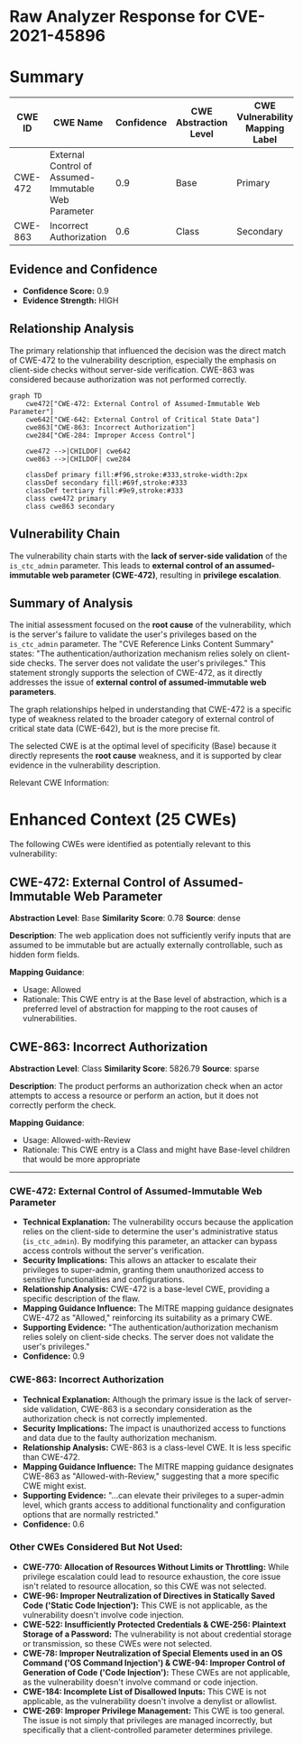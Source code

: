 # Raw Analyzer Response for CVE-2021-45896

# Summary
| CWE ID | CWE Name | Confidence | CWE Abstraction Level | CWE Vulnerability Mapping Label | CWE-Vulnerability Mapping Notes |
|---|---|---|---|---|---|
| CWE-472 | External Control of Assumed-Immutable Web Parameter | 0.9 | Base | Primary | Allowed |
| CWE-863 | Incorrect Authorization | 0.6 | Class | Secondary | Allowed-with-Review |

## Evidence and Confidence

*   **Confidence Score:** 0.9
*   **Evidence Strength:** HIGH

## Relationship Analysis
The primary relationship that influenced the decision was the direct match of CWE-472 to the vulnerability description, especially the emphasis on client-side checks without server-side verification. CWE-863 was considered because authorization was not performed correctly.

```mermaid
graph TD
    cwe472["CWE-472: External Control of Assumed-Immutable Web Parameter"]
    cwe642["CWE-642: External Control of Critical State Data"]
    cwe863["CWE-863: Incorrect Authorization"]
    cwe284["CWE-284: Improper Access Control"]

    cwe472 -->|CHILDOF| cwe642
    cwe863 -->|CHILDOF| cwe284

    classDef primary fill:#f96,stroke:#333,stroke-width:2px
    classDef secondary fill:#69f,stroke:#333
    classDef tertiary fill:#9e9,stroke:#333
    class cwe472 primary
    class cwe863 secondary
```

## Vulnerability Chain
The vulnerability chain starts with the **lack of server-side validation** of the `is_ctc_admin` parameter. This leads to **external control of an assumed-immutable web parameter (CWE-472)**, resulting in **privilege escalation**.

## Summary of Analysis
The initial assessment focused on the **root cause** of the vulnerability, which is the server's failure to validate the user's privileges based on the `is_ctc_admin` parameter. The "CVE Reference Links Content Summary" states: "The authentication/authorization mechanism relies solely on client-side checks. The server does not validate the user's privileges." This statement strongly supports the selection of CWE-472, as it directly addresses the issue of **external control of assumed-immutable web parameters**.

The graph relationships helped in understanding that CWE-472 is a specific type of weakness related to the broader category of external control of critical state data (CWE-642), but is the more precise fit.

The selected CWE is at the optimal level of specificity (Base) because it directly represents the **root cause** weakness, and it is supported by clear evidence in the vulnerability description.

Relevant CWE Information:

# Enhanced Context (25 CWEs)
The following CWEs were identified as potentially relevant to this vulnerability:

## CWE-472: External Control of Assumed-Immutable Web Parameter
**Abstraction Level**: Base
**Similarity Score**: 0.78
**Source**: dense

**Description**:
The web application does not sufficiently verify inputs that are assumed to be immutable but are actually externally controllable, such as hidden form fields.

**Mapping Guidance**:
- Usage: Allowed
- Rationale: This CWE entry is at the Base level of abstraction, which is a preferred level of abstraction for mapping to the root causes of vulnerabilities.

## CWE-863: Incorrect Authorization
**Abstraction Level**: Class
**Similarity Score**: 5826.79
**Source**: sparse

**Description**:
The product performs an authorization check when an actor attempts to access a resource or perform an action, but it does not correctly perform the check.

**Mapping Guidance**:
- Usage: Allowed-with-Review
- Rationale: This CWE entry is a Class and might have Base-level children that would be more appropriate

---

### CWE-472: External Control of Assumed-Immutable Web Parameter
*   **Technical Explanation:** The vulnerability occurs because the application relies on the client-side to determine the user's administrative status (`is_ctc_admin`). By modifying this parameter, an attacker can bypass access controls without the server's verification.
*   **Security Implications:** This allows an attacker to escalate their privileges to super-admin, granting them unauthorized access to sensitive functionalities and configurations.
*   **Relationship Analysis:** CWE-472 is a base-level CWE, providing a specific description of the flaw.
*   **Mapping Guidance Influence:** The MITRE mapping guidance designates CWE-472 as "Allowed," reinforcing its suitability as a primary CWE.
*   **Supporting Evidence:** "The authentication/authorization mechanism relies solely on client-side checks. The server does not validate the user's privileges."
*   **Confidence:** 0.9

### CWE-863: Incorrect Authorization
*   **Technical Explanation:** Although the primary issue is the lack of server-side validation, CWE-863 is a secondary consideration as the authorization check is not correctly implemented.
*   **Security Implications:** The impact is unauthorized access to functions and data due to the faulty authorization mechanism.
*   **Relationship Analysis:** CWE-863 is a class-level CWE. It is less specific than CWE-472.
*   **Mapping Guidance Influence:** The MITRE mapping guidance designates CWE-863 as "Allowed-with-Review," suggesting that a more specific CWE might exist.
*   **Supporting Evidence:** "...can elevate their privileges to a super-admin level, which grants access to additional functionality and configuration options that are normally restricted."
*   **Confidence:** 0.6

### Other CWEs Considered But Not Used:
*   **CWE-770: Allocation of Resources Without Limits or Throttling:** While privilege escalation could lead to resource exhaustion, the core issue isn't related to resource allocation, so this CWE was not selected.
*   **CWE-96: Improper Neutralization of Directives in Statically Saved Code ('Static Code Injection'):** This CWE is not applicable, as the vulnerability doesn't involve code injection.
*   **CWE-522: Insufficiently Protected Credentials & CWE-256: Plaintext Storage of a Password:** The vulnerability is not about credential storage or transmission, so these CWEs were not selected.
*   **CWE-78: Improper Neutralization of Special Elements used in an OS Command ('OS Command Injection') & CWE-94: Improper Control of Generation of Code ('Code Injection'):** These CWEs are not applicable, as the vulnerability doesn't involve command or code injection.
*   **CWE-184: Incomplete List of Disallowed Inputs:** This CWE is not applicable, as the vulnerability doesn't involve a denylist or allowlist.
*   **CWE-269: Improper Privilege Management:** This CWE is too general. The issue is not simply that privileges are managed incorrectly, but specifically that a client-controlled parameter determines privilege.
